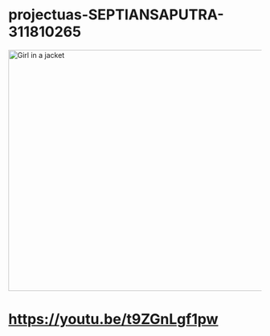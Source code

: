 # projectuas-SEPTIANSAPUTRA-311810265

<img src="1.jpeg" alt="Girl in a jacket" width="852" height="480">

# https://youtu.be/t9ZGnLgf1pw
